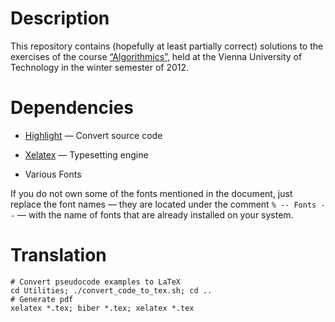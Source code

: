 # Description #

This repository contains (hopefully at least partially correct) solutions to
the exercises of the course
[“Algorithmics”](https://www.ads.tuwien.ac.at/teaching/LVA/186814.html), held
at the Vienna University of Technology in the winter semester of 2012.

# Dependencies #

* [Highlight](http://www.andre-simon.de/doku/highlight/en/highlight.html) — Convert source code

* [Xelatex](http://www.tug.org/texlive/) — Typesetting engine

* Various Fonts

If you do not own some of the fonts mentioned in the document, just replace the
font names — they are located under the comment `% -- Fonts --` — with the name
of fonts that are already installed on your system.

# Translation #

```shell
# Convert pseudocode examples to LaTeX
cd Utilities; ./convert_code_to_tex.sh; cd ..
# Generate pdf
xelatex *.tex; biber *.tex; xelatex *.tex
```
